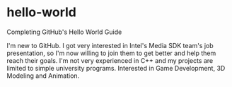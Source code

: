 # hello-world
Completing GitHub's Hello World Guide

I'm new to GitHub. I got very interested in Intel's Media SDK team's job presentation, so I'm now willing to join them to get better and help them reach their goals. I'm not very experienced in C++ and my projects are limited to simple university programs. Interested in Game Development, 3D Modeling and Animation.
